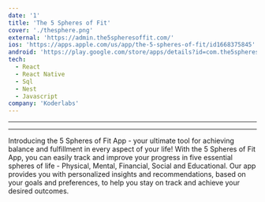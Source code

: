 ```yaml
---
date: '1'
title: 'The 5 Spheres of Fit'
cover: './thesphere.png'
external: 'https://admin.the5spheresoffit.com/'
ios: 'https://apps.apple.com/us/app/the-5-spheres-of-fit/id1668375845'
android: 'https://play.google.com/store/apps/details?id=com.the5spheresoffit&hl=en&gl=US'
tech:
  - React
  - React Native
  - Sql
  - Nest
  - Javascript
company: 'Koderlabs'
---
```


---

---

Introducing the 5 Spheres of Fit App - your ultimate tool for achieving balance and fulfillment in every aspect of your life!
With the 5 Spheres of Fit App, you can easily track and improve your progress in five essential spheres of life - Physical, Mental, Financial, Social and Educational. Our app provides you with personalized insights and recommendations, based on your goals and preferences, to help you stay on track and achieve your desired outcomes.
